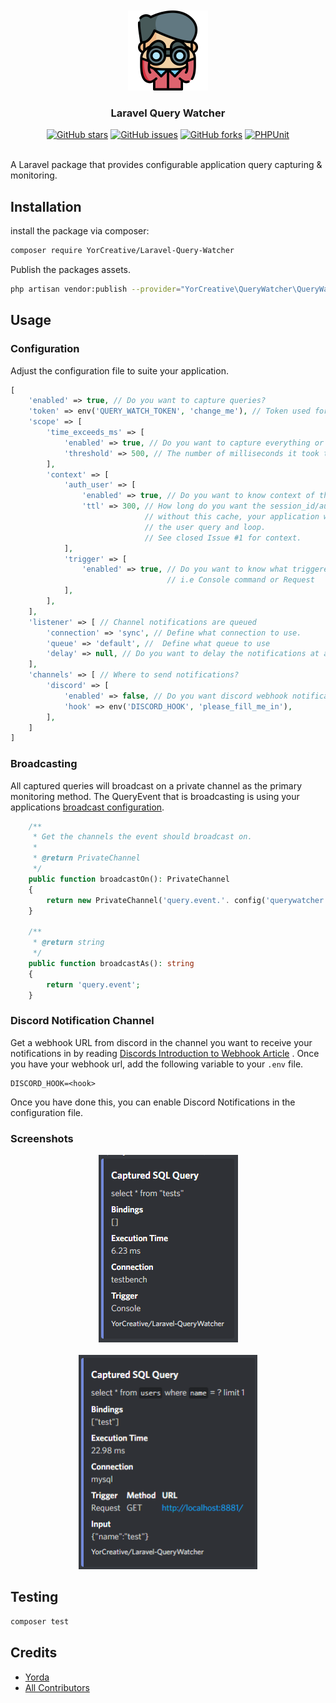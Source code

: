 <br />
<br />

<div align="center">
  <a href="https://github.com/YorCreative">
    <img src="content/logo.png" alt="Logo" width="128" height="128">
  </a>
</div>

<h3 align="center">Laravel Query Watcher</h3>

<div align="center">
<a href="https://github.com/YorCreative/Laravel-Query-Watcher/stargazers"><img alt="GitHub stars" src="https://img.shields.io/github/stars/YorCreative/Laravel-Query-Watcher"></a>
<a href="https://github.com/YorCreative/Laravel-Query-Watcher/issues"><img alt="GitHub issues" src="https://img.shields.io/github/issues/YorCreative/Laravel-Query-Watcher"></a>
<a href="https://github.com/YorCreative/Laravel-Query-Watcher/network"><img alt="GitHub forks" src="https://img.shields.io/github/forks/YorCreative/Laravel-Query-Watcher"></a>
<a href="https://github.com/YorCreative/Laravel-Query-Watcher/actions/workflows/phpunit.yml"><img alt="PHPUnit" src="https://github.com/YorCreative/Laravel-Query-Watcher/actions/workflows/phpunit.yml/badge.svg"></a>
</div>

<br />


A Laravel package that provides configurable application query capturing & monitoring.

## Installation

install the package via composer:

```bash
composer require YorCreative/Laravel-Query-Watcher
```

Publish the packages assets.

```bash
php artisan vendor:publish --provider="YorCreative\QueryWatcher\QueryWatcherServiceProvider"
```

## Usage

### Configuration

Adjust the configuration file to suite your application.

```php
[
    'enabled' => true, // Do you want to capture queries?
    'token' => env('QUERY_WATCH_TOKEN', 'change_me'), // Token used for Authenticating Private Broadcast Channel
    'scope' => [
        'time_exceeds_ms' => [
            'enabled' => true, // Do you want to capture everything or only slow queries?
            'threshold' => 500, // The number of milliseconds it took to execute the query.
        ],
        'context' => [
            'auth_user' => [
                'enabled' => true, // Do you want to know context of the authenticated user when query is captured?
                'ttl' => 300, // How long do you want the session_id/authenticated user cached for? 
                              // without this cache, your application will infinite loop because it will capture
                              // the user query and loop.
                              // See closed Issue #1 for context.
            ],
            'trigger' => [
                'enabled' => true, // Do you want to know what triggered the query?
                                   // i.e Console command or Request
            ],
        ],
    ],
    'listener' => [ // Channel notifications are queued
        'connection' => 'sync', // Define what connection to use.
        'queue' => 'default', //  Define what queue to use
        'delay' => null, // Do you want to delay the notifications at all?
    ],
    'channels' => [ // Where to send notifications?
        'discord' => [ 
            'enabled' => false, // Do you want discord webhook notifications?
            'hook' => env('DISCORD_HOOK', 'please_fill_me_in'), 
        ],
    ]
]
```

### Broadcasting

All captured queries will broadcast on a private channel as the primary monitoring method. The QueryEvent that is
broadcasting is using your
applications [broadcast configuration](https://laravel.com/docs/9.x/broadcasting#configuration).

```php
    /**
     * Get the channels the event should broadcast on.
     *
     * @return PrivateChannel
     */
    public function broadcastOn(): PrivateChannel
    {
        return new PrivateChannel('query.event.'. config('querywatcher.token'));
    }

    /**
     * @return string
     */
    public function broadcastAs(): string
    {
        return 'query.event';
    }
```

### Discord Notification Channel

Get a webhook URL from discord in the channel you want to receive your notifications in by
reading [Discords Introduction to Webhook Article](https://support.discord.com/hc/en-us/articles/228383668-Intro-to-Webhooks)
. Once you have your webhook url, add the following variable to your `.env` file.

```dotenv
DISCORD_HOOK=<hook>
```

Once you have done this, you can enable Discord Notifications in the configuration file.

### Screenshots

<div align="center">
  <a href="https://github.com/YorCreative">
    <img src="content/discord_notification_console.png" alt="Logo" width="223" height="300">
  </a>
</div>
<br>
<div align="center">
  <a href="https://github.com/YorCreative">
    <img src="content/discord_notification_request.png" alt="Logo" width="286" height="343">
  </a>
</div>

## Testing

```bash
composer test
```

## Credits

- [Yorda](https://github.com/yordadev)
- [All Contributors](../../contributors)

